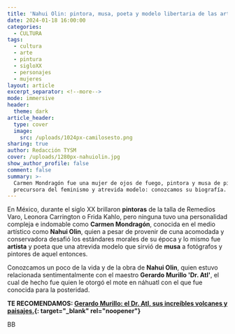 ```yaml
---
title: 'Nahui Olin: pintora, musa, poeta y modelo libertaria de las artes mexicanas'
date: 2024-01-18 16:00:00
categories:
  - CULTURA
tags:
  - cultura
  - arte
  - pintura
  - sigloXX
  - personajes
  - mujeres
layout: article
excerpt_separator: <!--more-->
mode: immersive
header:
  theme: dark
article_header:
  type: cover
  image:
    src: /uploads/1024px-camilosesto.png
sharing: true
author: Redacción TYSM
cover: /uploads/1280px-nahuiolin.jpg
show_author_profile: false
comment: false
summary: >-
  Carmen Mondragón fue una mujer de ojos de fuego, pintora y musa de pintores,
  precursora del feminismo y atrevida modelo: conozcamos su biografía.
---
```

En México, durante el siglo XX brillaron **pintoras** de la talla de Remedios Varo, Leonora Carrington o Frida Kahlo, pero ninguna tuvo una personalidad compleja e indomable como **Carmen Mondragón**, conocida en el medio artístico como **Nahui Olin**, quien a pesar de provenir de cuna acomodada y conservadora desafió los estándares morales de su época y lo mismo fue **artista** y poeta que una atrevida modelo que sirvió de **musa** a fotógrafos y pintores de aquel entonces.

Conozcamos un poco de la vida y de la obra de **Nahui Olin**, quien estuvo relacionada sentimentalmente con el maestro **Gerardo Murillo 'Dr. Atl'**, el cual de hecho fue quien le otorgó el mote en náhuatl con el que fue conocida para la posteridad.

**TE RECOMENDAMOS:&nbsp;[Gerardo Murillo: el Dr. Atl, sus increíbles volcanes y paisajes.](https://blog.tonoysumariachi.com/cultura/2022/11/25/gerardo-murillo-el-dr.atl-sus-increibles-volcanes-y-paisajes.html){: target="_blank" rel="noopener"}**

BB